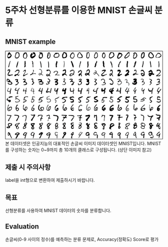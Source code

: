 # 5주차 선형분류를 이용한 MNIST 손글씨 분류

## MNIST example
![Alt text](image.png)
본 데이터셋은 인공지능의 대표적인 손글씨 이미지 데이터셋인 MNIST입니다.
MNIST를 구성하는 숫자는 0~9까지 총 10개의 클래스로 구성됩니다. (상단 이미지 참고)

## 제출 시 주의사항
label을 int형으로 변환하여 제출하시기 바랍니다.

## 목표
선형분류를 사용하여 MNIST 데이터의 숫자를 분류합니다.

## Evaluation
손글씨(0-9 사이의 정수)를 예측하는 분류 문제로, Accuracy(정확도) Score로 평가